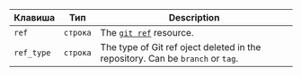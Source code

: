 | Клавиша    | Тип      | Description                                                                    |
| ---------- | -------- | ------------------------------------------------------------------------------ |
| `ref`      | `строка` | The [`git ref`](/rest/reference/git#get-a-reference) resource.                 |
| `ref_type` | `строка` | The type of Git ref oject deleted in the repository. Can be `branch` or `tag`. |
